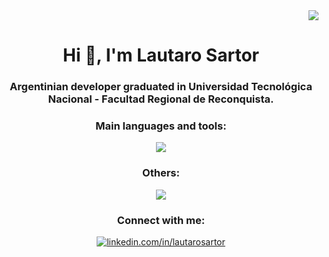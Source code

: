 <div  align="right">
  <img src="https://visitcount.itsvg.in/api?id=lautarosartor&label=Views&color=0&icon=5&pretty=true" />
</div>
<h1 align="center">Hi 👋, I'm Lautaro Sartor</h1>
<h3 align="center">Argentinian developer graduated in Universidad Tecnológica Nacional - Facultad Regional de Reconquista.</h3>

<div align="center">
  <h3>Main languages and tools:</h3>
  <p>
    <a href="https://skillicons.dev">
      <img src="https://skillicons.dev/icons?i=react,go,mysql,postman,git,github&perline=14" />
    </a>
  </p>
</div>

<div align="center">
  <h3>Others:</h3>
  <p>
    <a href="https://skillicons.dev">
      <img src="https://skillicons.dev/icons?i=html,css,js,bootstrap,tailwind,dotnet,sqlite&perline=14" />
    </a>
  </p>
</div>
  
<div align="center">
  <h3>Connect with me:</h3>
  <p>
  <a href="https://www.linkedin.com/in/lautarosartor/" target="_blank">
    <img align="center" src="https://skillicons.dev/icons?i=linkedin&perline=14" alt="linkedin.com/in/lautarosartor"/>
  </a>
  </p>
</div>
